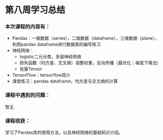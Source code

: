 # 第八周学习总结
### 本次课程的内容有：
- Pandas：一维数据（series），二维数据（dataframe），三维数据（plane），利用pandas dataframe进行数据表的编写练习
- 神经网络：
	- logistic二元分类，多层神经网络
	- 损失函数（均方差、交叉熵）调整权重，反向传播（最优化：梯度下降法）
	- 张量Tensor
- TensorFlow：tensorflow简介
- 课堂练习：pandas dataframe，均方差与交叉熵的计算
### 课程中遇到的问题：

暂无

### 课程收获：

学习了Pandas库的使用方法，以及神经网络的基础知识介绍。